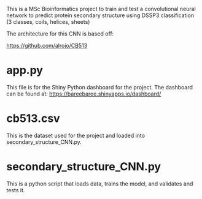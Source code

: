This is a MSc Bioinformatics project to train and test a convolutional neural network to predict protein secondary structure using DSSP3 classification (3 classes, coils, helices, sheets)

The architecture for this CNN is based off:

https://github.com/alrojo/CB513

# app.py

This file is for the Shiny Python dashboard for the project. The dashboard can be found at:
https://bareebaree.shinyapps.io/dashboard/

# cb513.csv 

This is the dataset used for the project and loaded into secondary_structure_CNN.py.

# secondary_structure_CNN.py

This is a python script that loads data, trains the model, and validates and tests it.

